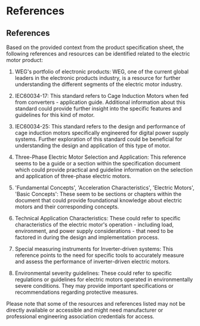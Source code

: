 # References

## References
Based on the provided context from the product specification sheet, the following references and resources can be identified related to the electric motor product:

1. WEG's portfolio of electronic products: WEG, one of the current global leaders in the electronic products industry, is a resource for further understanding the different segments of the electric motor industry.

2. IEC60034-17: This standard refers to Cage Induction Motors when fed from converters - application guide. Additional information about this standard could provide further insight into the specific features and guidelines for this kind of motor.

3. IEC60034-25: This standard refers to the design and performance of cage induction motors specifically engineered for digital power supply systems. Further exploration of this standard could be beneficial for understanding the design and application of this type of motor.

4. Three-Phase Electric Motor Selection and Application: This reference seems to be a guide or a section within the specification document which could provide practical and guideline information on the selection and application of three-phase electric motors.

5. 'Fundamental Concepts', 'Acceleration Characteristics', 'Electric Motors', 'Basic Concepts': These seem to be sections or chapters within the document that could provide foundational knowledge about electric motors and their corresponding concepts.

6. Technical Application Characteristics: These could refer to specific characteristics of the electric motor's operation - including load, environment, and power supply considerations - that need to be factored in during the design and implementation process.

7. Special measuring instruments for Inverter-driven systems: This reference points to the need for specific tools to accurately measure and assess the performance of inverter-driven electric motors.

8. Environmental severity guidelines: These could refer to specific regulations or guidelines for electric motors operated in environmentally severe conditions. They may provide important specifications or recommendations regarding protective measures.
  
Please note that some of the resources and references listed may not be directly available or accessible and might need manufacturer or professional engineering association credentials for access.
